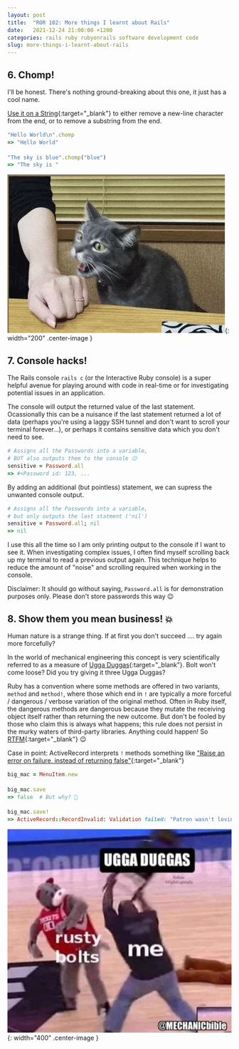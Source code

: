 ```yaml
---
layout: post
title:  "ROR 102: More things I learnt about Rails"
date:   2021-12-24 21:00:00 +1200
categories: rails ruby rubyonrails software development code
slug: more-things-i-learnt-about-rails
---
```


<style type="text/css">
  .center-image {
    margin: 0 auto;
    display: block;
  }
</style>

## 6. Chomp!

I'll be honest. There's nothing ground-breaking about this one, it just has a cool name.

[Use it on a String](https://ruby-doc.org/core-2.5.0/String.html#method-i-chomp){:target="_blank"} to either remove a new-line character from the end, or to remove a substring from the end.

```ruby
"Hello World\n".chomp
=> "Hello World"

"The sky is blue".chomp("blue")
=> "The sky is "
```

![Cat chomps hand](/assets/ror101/chomp.webp){: width="200" .center-image }

## 7. Console hacks!

The Rails console `rails c` (or the Interactive Ruby console) is a super helpful avenue for playing around with code in real-time or for investigating potential issues in an application. 

The console will output the returned value of the last statement.
Ocassionally this can be a nuisance if the last statement returned a lot of data (perhaps you're using a laggy SSH tunnel and don't want to scroll your terminal forever...), or perhaps it contains sensitive data which you don't need to see. 

```ruby
# Assigns all the Passwords into a variable, 
# BUT also outputs them to the console 😕
sensitive = Password.all
=> #<Password id: 123, ...
```

By adding an additional (but pointless) statement, we can supress the unwanted console output. 

```ruby
# Assigns all the Passwords into a variable, 
# but only outputs the last statment ('nil')
sensitive = Password.all; nil 
=> nil
```

I use this all the time so I am only printing output to the console if I want to see it. When investigating complex issues, I often find myself scrolling back up my terminal to read a previous output again. This technique helps to reduce the amount of "noise" and scrolling required when working in the console.

Disclaimer: It should go without saying, `Password.all` is for demonstration purposes only. Please don't store passwords this way 😉

## 8. Show them you mean business! 💥

Human nature is a strange thing. If at first you don't succeed .... try again more forcefully? 

In the world of mechanical engineering this concept is very scientifically referred to as a measure of [Ugga Duggas](https://www.urbandictionary.com/define.php?term=ugga%20dugga){:target="_blank"}. Bolt won't come loose? Did you try giving it three Ugga Duggas? 

Ruby has a convention where some methods are offered in two variants, `method` and `method!`, where those which end in `!` are typically a more forceful / dangerous / verbose variation of the original method. Often in Ruby itself, the dangerous methods are dangerous because they mutate the receiving object itself rather than returning the new outcome. 
But don't be fooled by those who claim this is always what happens; this rule does not persist in the murky waters of third-party libraries. Anything could happen! So [RTFM](https://en.wikipedia.org/wiki/RTFM){:target="_blank"} 😉

Case in point: ActiveRecord interprets `!` methods something like ["Raise an error on failure, instead of returning false"](https://api.rubyonrails.org/classes/ActiveRecord/Persistence.html#method-i-save){:target="_blank"}

```ruby
big_mac = MenuItem.new

big_mac.save
=> false  # But why? 🤔

big_mac.save!
=> ActiveRecord::RecordInvalid: Validation failed: "Patron wasn't lovin' it"
```

![Ugga Duggas](/assets/ror101/ugga-duggas.jpg){: width="400" .center-image }
